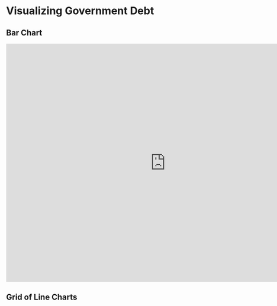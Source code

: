 # Visualizing Government Debt

## Bar Chart
<iframe src="https://data.oecd.org/chart/6vtO" width="860" height="645" style="border: 0" mozallowfullscreen="true" webkitallowfullscreen="true" allowfullscreen="true"><a href="https://data.oecd.org/chart/6vtO" target="_blank">OECD Chart: General government debt, Total, % of GDP, Annual, 2020</a></iframe>


## Grid of Line Charts

<div class="flourish-embed flourish-chart" data-src="visualisation/7692245"><script src="https://public.flourish.studio/resources/embed.js"></script></div>

